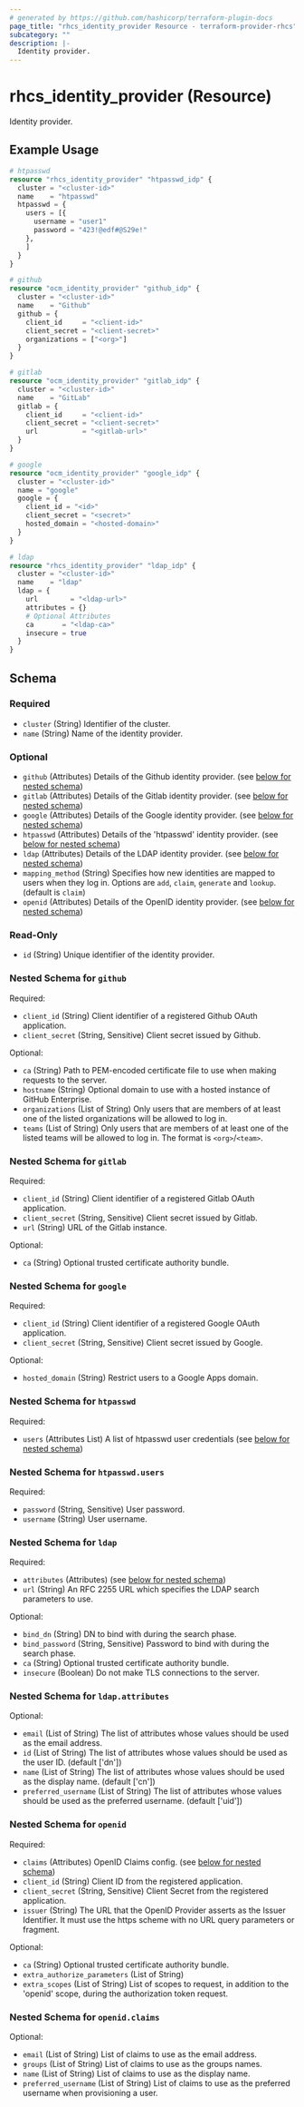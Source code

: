 ```yaml
---
# generated by https://github.com/hashicorp/terraform-plugin-docs
page_title: "rhcs_identity_provider Resource - terraform-provider-rhcs"
subcategory: ""
description: |-
  Identity provider.
---
```


# rhcs_identity_provider (Resource)

Identity provider.

## Example Usage

```terraform
# htpasswd
resource "rhcs_identity_provider" "htpasswd_idp" {
  cluster = "<cluster-id>"
  name    = "htpasswd"
  htpasswd = {
    users = [{
      username = "user1"
      password = "423!@edf#@S29e!"
    },
    ]
  }
}

# github
resource "ocm_identity_provider" "github_idp" {
  cluster = "<cluster-id>"
  name    = "Github"
  github = {
    client_id     = "<client-id>"
    client_secret = "<client-secret>"
    organizations = ["<org>"]
  }
}

# gitlab
resource "ocm_identity_provider" "gitlab_idp" {
  cluster = "<cluster-id>"
  name    = "GitLab"
  gitlab = {
    client_id     = "<client-id>"
    client_secret = "<client-secret>"
    url           = "<gitlab-url>"
  }
}

# google
resource "ocm_identity_provider" "google_idp" {
  cluster = "<cluster-id>"
  name = "google"
  google = {
    client_id = "<id>"
    client_secret = "<secret>"
    hosted_domain = "<hosted-domain>"
  }
}

# ldap
resource "rhcs_identity_provider" "ldap_idp" {
  cluster = "<cluster-id>"
  name    = "ldap"
  ldap = {
    url        = "<ldap-url>"
    attributes = {}
    # Optional Attributes
    ca       = "<ldap-ca>"
    insecure = true
  }
}
```

<!-- schema generated by tfplugindocs -->
## Schema

### Required

- `cluster` (String) Identifier of the cluster.
- `name` (String) Name of the identity provider.

### Optional

- `github` (Attributes) Details of the Github identity provider. (see [below for nested schema](#nestedatt--github))
- `gitlab` (Attributes) Details of the Gitlab identity provider. (see [below for nested schema](#nestedatt--gitlab))
- `google` (Attributes) Details of the Google identity provider. (see [below for nested schema](#nestedatt--google))
- `htpasswd` (Attributes) Details of the 'htpasswd' identity provider. (see [below for nested schema](#nestedatt--htpasswd))
- `ldap` (Attributes) Details of the LDAP identity provider. (see [below for nested schema](#nestedatt--ldap))
- `mapping_method` (String) Specifies how new identities are mapped to users when they log in. Options are `add`, `claim`, `generate` and `lookup`. (default is `claim`)
- `openid` (Attributes) Details of the OpenID identity provider. (see [below for nested schema](#nestedatt--openid))

### Read-Only

- `id` (String) Unique identifier of the identity provider.

<a id="nestedatt--github"></a>
### Nested Schema for `github`

Required:

- `client_id` (String) Client identifier of a registered Github OAuth application.
- `client_secret` (String, Sensitive) Client secret issued by Github.

Optional:

- `ca` (String) Path to PEM-encoded certificate file to use when making requests to the server.
- `hostname` (String) Optional domain to use with a hosted instance of GitHub Enterprise.
- `organizations` (List of String) Only users that are members of at least one of the listed organizations will be allowed to log in.
- `teams` (List of String) Only users that are members of at least one of the listed teams will be allowed to log in. The format is `<org>`/`<team>`.


<a id="nestedatt--gitlab"></a>
### Nested Schema for `gitlab`

Required:

- `client_id` (String) Client identifier of a registered Gitlab OAuth application.
- `client_secret` (String, Sensitive) Client secret issued by Gitlab.
- `url` (String) URL of the Gitlab instance.

Optional:

- `ca` (String) Optional trusted certificate authority bundle.


<a id="nestedatt--google"></a>
### Nested Schema for `google`

Required:

- `client_id` (String) Client identifier of a registered Google OAuth application.
- `client_secret` (String, Sensitive) Client secret issued by Google.

Optional:

- `hosted_domain` (String) Restrict users to a Google Apps domain.


<a id="nestedatt--htpasswd"></a>
### Nested Schema for `htpasswd`

Required:

- `users` (Attributes List) A list of htpasswd user credentials (see [below for nested schema](#nestedatt--htpasswd--users))

<a id="nestedatt--htpasswd--users"></a>
### Nested Schema for `htpasswd.users`

Required:

- `password` (String, Sensitive) User password.
- `username` (String) User username.



<a id="nestedatt--ldap"></a>
### Nested Schema for `ldap`

Required:

- `attributes` (Attributes) (see [below for nested schema](#nestedatt--ldap--attributes))
- `url` (String) An RFC 2255 URL which specifies the LDAP search parameters to use.

Optional:

- `bind_dn` (String) DN to bind with during the search phase.
- `bind_password` (String, Sensitive) Password to bind with during the search phase.
- `ca` (String) Optional trusted certificate authority bundle.
- `insecure` (Boolean) Do not make TLS connections to the server.

<a id="nestedatt--ldap--attributes"></a>
### Nested Schema for `ldap.attributes`

Optional:

- `email` (List of String) The list of attributes whose values should be used as the email address.
- `id` (List of String) The list of attributes whose values should be used as the user ID. (default ['dn'])
- `name` (List of String) The list of attributes whose values should be used as the display name. (default ['cn'])
- `preferred_username` (List of String) The list of attributes whose values should be used as the preferred username. (default ['uid'])



<a id="nestedatt--openid"></a>
### Nested Schema for `openid`

Required:

- `claims` (Attributes) OpenID Claims config. (see [below for nested schema](#nestedatt--openid--claims))
- `client_id` (String) Client ID from the registered application.
- `client_secret` (String, Sensitive) Client Secret from the registered application.
- `issuer` (String) The URL that the OpenID Provider asserts as the Issuer Identifier. It must use the https scheme with no URL query parameters or fragment.

Optional:

- `ca` (String) Optional trusted certificate authority bundle.
- `extra_authorize_parameters` (List of String)
- `extra_scopes` (List of String) List of scopes to request, in addition to the 'openid' scope, during the authorization token request.

<a id="nestedatt--openid--claims"></a>
### Nested Schema for `openid.claims`

Optional:

- `email` (List of String) List of claims to use as the email address.
- `groups` (List of String) List of claims to use as the groups names.
- `name` (List of String) List of claims to use as the display name.
- `preferred_username` (List of String) List of claims to use as the preferred username when provisioning a user.
